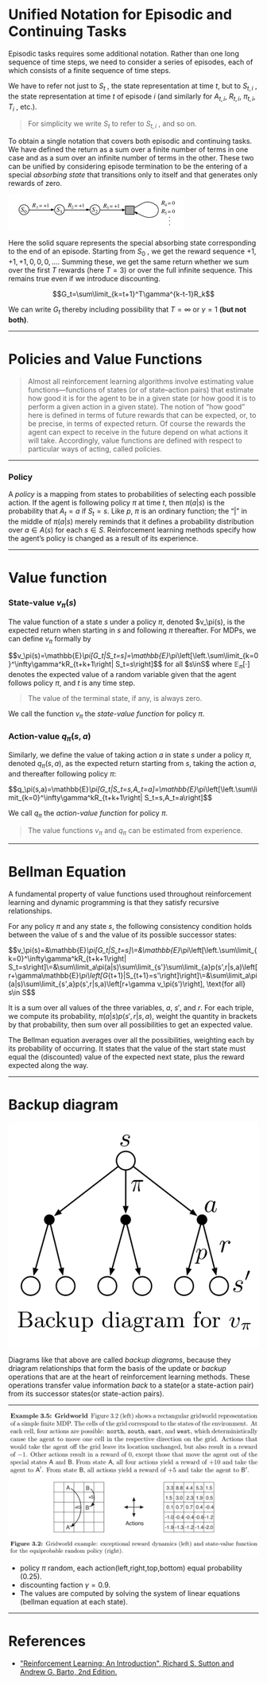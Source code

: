 # Unified Notation for Episodic and Continuing Tasks


Episodic tasks requires some additional notation. Rather than one long sequence of time steps, we need to consider a series of episodes, each of which consists of a finite sequence of time steps.

We have to refer not just to $S_t$ , the state representation at time $t$, but to $S_{t,i}$ , the state representation at time $t$ of episode $i$ (and similarly for $A_{t,i}$,
$R_{t,i}$, $\pi_{t,i}$, $T_{i}$ , etc.). 
> For simplicity we write $S_t$ to refer to $S_{t,i}$ , and so on.


To obtain a single notation that covers both episodic and continuing tasks. We have defined the return as a sum over a finite number of terms in one case and as a sum over an infinite number of terms in the other. These two can be unified by considering episode termination to be the entering of a special *absorbing state* that transitions only to itself and that generates only rewards of zero.

![](./L11_01.png)

Here the solid square represents the special absorbing state corresponding to the end of an
episode. Starting from $S_0$ , we get the reward sequence $+1, +1, +1, 0, 0, 0, . . ..$ Summing
these, we get the same return whether we sum over the first $T$ rewards (here $T=3$) or
over the full infinite sequence. This remains true even if we introduce discounting.

$$G_t=\sum\limit_{k=t+1}^T\gamma^{k-t-1}R_k$$

We can write $G_t$ thereby including possibility that $T=\infty$ or $\gamma=1$ **(but not both)**.

---

# Policies and Value Functions

> Almost all reinforcement learning algorithms involve estimating value functions—functions of states (or of state–action pairs) that estimate how good it is for the agent to be in a given state (or how good it is to perform a given action in a given state). The notion of “how good” here is defined in terms of future rewards that can be expected, or, to be precise, in terms of expected return. Of course the rewards the agent can expect to receive in the future depend on what actions it will take. Accordingly, value functions are defined with respect to particular ways of acting, called policies.


---
### Policy
A *policy* is a mapping from states to probabilities of selecting each possible
action. If the agent is following policy $\pi$ at time $t$, then $\pi(a|s)$ is the probability that
$A_t = a$ if $S_t = s$. Like $p$, $\pi$ is an ordinary function; the “|” in the middle of $\pi(a|s)$ merely reminds that it defines a probability distribution over $a\in A(s)$ for each $s\in S$.
Reinforcement learning methods specify how the agent’s policy is changed as a result of
its experience.


---
# Value function
### State-value $v_\pi(s)$
The value function of a state $s$ under a policy $\pi$, denoted $v_\pi(s), is the expected return
when starting in $s$ and following $\pi$ thereafter. For MDPs, we can define $v_\pi$ formally by

$$v_\pi(s)=\mathbb{E}_\pi[G_t|S_t=s]=\mathbb{E}_\pi\left[\left.\sum\limit_{k=0}^\infty\gamma^kR_{t+k+1\right| S_t=s\right]$$
for all $s\inS$ where $\mathbb{E}_\pi[\cdot]$ denotes the expected value of a random variable given that the agent follows policy $\pi$, and $t$ is any time step.

> The value of the terminal state, if any, is always zero. 

We call the function $v_\pi$ the *state-value function* for policy $\pi$.

### Action-value $q_\pi(s,a)$


Similarly, we define the value of taking action $a$ in state $s$ under a policy $\pi$, denoted
$q_\pi(s, a)$, as the expected return starting from $s$, taking the action $a$, and thereafter
following policy $\pi$:


$$q_\pi(s,a)=\mathbb{E}_\pi[G_t|S_t=s,A_t=a]=\mathbb{E}_\pi\left[\left.\sum\limit_{k=0}^\infty\gamma^kR_{t+k+1\right| S_t=s,A_t=a\right]$$

We call $q_\pi$ the *action-value function* for policy $\pi$.

> The value functions $v_\pi$ and $q_\pi$ can be estimated from experience.


---
# Bellman Equation

A fundamental property of value functions used throughout reinforcement learning and dynamic programming is that they satisfy recursive relationships. 

For any policy $\pi$ and any state $s$, the following consistency condition holds between the value of s and the value of its possible successor states:

$$v_\pi(s)=&\mathbb{E}_\pi[G_t|S_t=s]\\=&\mathbb{E}_\pi\left[\left.\sum\limit_{k=0}^\infty\gamma^kR_{t+k+1\right| S_t=s\right]\\=&\sum\limit_a\pi(a|s)\sum\limit_{s'}\sum\limit_{a}p(s',r|s,a)\left[r+\gamma\mathbb{E}_\pi\left[G_{t+1}|S_{t+1}=s'\right]\right]\\=&\sum\limit_a\pi(a|s)\sum\limit_{s',a}p(s',r|s,a)\left[r+\gamma v_\pi(s')\right], \text{for all} s\in S$$

It is a sum over all values of the three variables, $a$, $s'$, and $r$. For each triple, we compute its probability, $\pi(a|s)p(s',r|s,a)$, weight the quantity in brackets by that probability, then sum over all possibilities to get an expected value.

The Bellman equation averages over all the possibilities, weighting each by its probability of occurring. It states that the value of the start state must equal the (discounted) value of the expected next state, plus the reward expected along the way.

---

# Backup diagram

![](./L11_02.png)

Diagrams like that above are called *backup diagrams*, because they driagram relationships that form the basis of the update or *backup* operations that are at the heart of reinforcement learning methods. These operations transfer value information *back* to a state(or a state-action pair) from its successor states(or state-action pairs).


---
![](./L11_03.png)


- policy $\pi$ random, each action(left,right,top,bottom) equal probability (0.25).
- discounting faction $\gamma=0.9$.
- The values are computed by solving the system of linear equations (bellman equation at each state).
---
# References

- ["Reinforcement Learning: An Introduction", Richard S. Sutton and Andrew G. Barto, 2nd Edition.](https://inst.eecs.berkeley.edu/~cs188/sp20/assets/files/SuttonBartoIPRLBook2ndEd.pdf)






